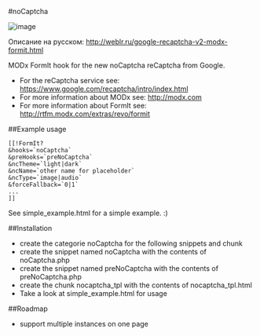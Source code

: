 #noCaptcha

![image](https://www.google.com/recaptcha/intro/images/hero-recaptcha-demo.gif)

Описание на русском: http://weblr.ru/google-recaptcha-v2-modx-formit.html

MODx FormIt hook for the new noCaptcha reCaptcha from Google.

- For the reCaptcha service see: https://www.google.com/recaptcha/intro/index.html
- For more information about MODx see: http://modx.com
- For more information about FormIt see: http://rtfm.modx.com/extras/revo/formit

##Example usage
```
[[!FormIt? 
&hooks=`noCaptcha` 
&preHooks=`preNoCaptcha` 
&ncTheme=`light|dark` 
&ncName=`other name for placeholder` 
&ncType=`image|audio`
&forceFallback=`0|1`
...
]]
```

See simple_example.html for a simple example. :)

##Installation

- create the categorie noCaptcha for the following snippets and chunk
- create the snippet named noCaptcha with the contents of noCaptcha.php
- create the snippet named preNoCaptcha with the contents of preNoCaptcha.php
- create the chunk nocaptcha_tpl with the contents of nocaptcha_tpl.html
- Take a look at simple_example.html for usage

##Roadmap
- support multiple instances on one page

